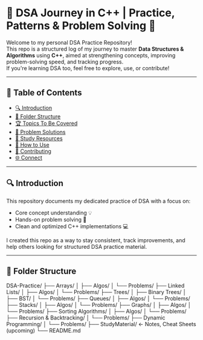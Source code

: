 # 🚀 DSA Journey in C++ | Practice, Patterns & Problem Solving 🧠  
Welcome to my personal DSA Practice Repository!  
This repo is a structured log of my journey to master **Data Structures & Algorithms** using **C++**, aimed at strengthening concepts, improving problem-solving speed, and tracking progress.  
If you're learning DSA too, feel free to explore, use, or contribute!

---

## 📜 Table of Contents
- [🔍 Introduction](#🔍-introduction)
- [📂 Folder Structure](#📂-folder-structure)
- [🏆 Topics To Be Covered](#🏆-topics-to-be-covered)
- [📁 Problem Solutions](#📁-problem-solutions)
- [📘 Study Resources](#📘-study-resources)
- [📌 How to Use](#📌-how-to-use)
- [🤝 Contributing](#🤝-contributing)
- [🌐 Connect](#🌐-connect)

---

## 🔍 Introduction
This repository documents my dedicated practice of DSA with a focus on:
- Core concept understanding 💡
- Hands-on problem solving 🧮
- Clean and optimized C++ implementations 💻

I created this repo as a way to stay consistent, track improvements, and help others looking for structured DSA practice material.

---

## 📂 Folder Structure

DSA-Practice/
├── Arrays/
│ ├── Algos/
│ └── Problems/
├── Linked Lists/
│ ├── Algos/
│ └── Problems/
├── Trees/
│ ├── Binary Trees/
│ ├── BST/
│ └── Problems/
├── Queues/
│ ├── Algos/
│ └── Problems/
├── Stacks/
│ ├── Algos/
│ └── Problems/
├── Graphs/
│ ├── Algos/
│ └── Problems/
├── Sorting Algorithms/
│ ├── Algos/
│ └── Problems/
├── Recursion & Backtracking/
│ └── Problems/
├── Dynamic Programming/
│ └── Problems/
├── StudyMaterial/ ← Notes, Cheat Sheets (upcoming)
└── README.md

